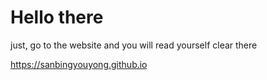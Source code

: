 # Hello there

just, go to the website and you will read yourself clear there

https://sanbingyouyong.github.io